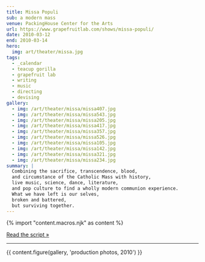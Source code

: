 ```yaml
---
title: Missa Populi
sub: a modern mass
venue: PackingHouse Center for the Arts
url: https://www.grapefruitlab.com/shows/missa-populi/
date: 2010-03-12
end: 2010-03-14
hero:
  img: art/theater/missa.jpg
tags:
  - _calendar
  - teacup gorilla
  - grapefruit lab
  - writing
  - music
  - directing
  - devising
gallery:
  - img: /art/theater/missa/missa407.jpg
  - img: /art/theater/missa/missa543.jpg
  - img: /art/theater/missa/missa205.jpg
  - img: /art/theater/missa/missa417.jpg
  - img: /art/theater/missa/missa357.jpg
  - img: /art/theater/missa/missa526.jpg
  - img: /art/theater/missa/missa105.jpg
  - img: /art/theater/missa/missa142.jpg
  - img: /art/theater/missa/missa321.jpg
  - img: /art/theater/missa/missa234.jpg
summary: |
  Combining the sacrifice, transcendence, blood,
  and circumstance of the Catholic Mass with history,
  live music, science, dance, literature,
  and pop culture to find a wholly modern communion experience.
  What we have left is our selves,
  broken and battered,
  but surviving together.
---
```

{% import "content.macros.njk" as content %}

[Read the script »](script/)

------

{{ content.figure(gallery, 'production photos, 2010') }}

